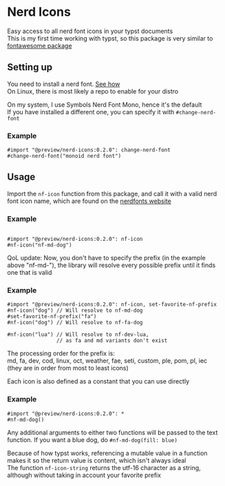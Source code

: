 # Nerd Icons
Easy access to all nerd font icons in your typst documents  
This is my first time working with typst, so this package is very similar to
[fontawesome package](https://typst.app/universe/package/fontawesome)

## Setting up
You need to install a nerd font. [ See how ](https://github.com/ryanoasis/nerd-fonts?tab=readme-ov-file#various-download-options-for-fonts)  
On Linux, there is most likely a repo to enable for your distro

On my system, I use Symbols Nerd Font Mono, hence it's the default  
If you have installed a different one, you can specify it with `#change-nerd-font`

### Example
```typst
#import "@preview/nerd-icons:0.2.0": change-nerd-font
#change-nerd-font("monoid nerd font")
```

## Usage
Import the `nf-icon` function from this package, and call it with a valid
nerd font icon name, which are found on the [nerdfonts website](https://www.nerdfonts.com/cheat-sheet)

### Example
```typst

#import "@preview/nerd-icons:0.2.0": nf-icon
#nf-icon("nf-md-dog")
```

QoL update: Now, you don't have to specify the prefix (in the example above "nf-md-"),
the library will resolve every possible prefix until it finds one that is valid

### Example
```typst
#import "@preview/nerd-icons:0.2.0": nf-icon, set-favorite-nf-prefix
#nf-icon("dog") // Will resolve to nf-md-dog
#set-favorite-nf-prefix("fa")
#nf-icon("dog") // Will resolve to nf-fa-dog

#nf-icon("lua") // Will resolve to nf-dev-lua,
                // as fa and md variants don't exist
```

The processing order for the prefix is:  
md, fa, dev, cod, linux, oct, weather, fae, seti, custom, ple, pom, pl, iec  
(they are in order from most to least icons)

Each icon is also defined as a constant that you can use directly

### Example
```typst
#import "@preview/nerd-icons:0.2.0": *
#nf-md-dog()
```

Any additional arguments to either two functions will be passed to the text
function. If you want a blue dog, do `#nf-md-dog(fill: blue)`

Because of how typst works, referencing a mutable value in a function
makes it so the return value is content, which isn't always ideal  
The function `nf-icon-string` returns the utf-16 character as
a string, although without taking in account your favorite prefix
